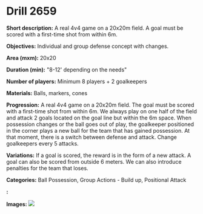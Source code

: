 # Drill 2659

**Short description:**
A real 4v4 game on a 20x20m field. A goal must be scored with a first-time shot from within 6m.

**Objectives:**
Individual and group defense concept with changes.

**Area (mxm):**
20x20

**Duration (min):**
"8-12' depending on the needs"

**Number of players:**
Minimum 8 players + 2 goalkeepers

**Materials:**
Balls, markers, cones

**Progression:**
A real 4v4 game on a 20x20m field. The goal must be scored with a first-time shot from within 6m. We always play on one half of the field and attack 2 goals located on the goal line but within the 6m space. When possession changes or the ball goes out of play, the goalkeeper positioned in the corner plays a new ball for the team that has gained possession. At that moment, there is a switch between defense and attack. Change goalkeepers every 5 attacks.

**Variations:**
If a goal is scored, the reward is in the form of a new attack. A goal can also be scored from outside 6 meters. We can also introduce penalties for the team that loses.

**Categories:**
Ball Possession, Group Actions - Build up, Positional Attack

**:**


**Images:**
![](https://www.coachingfutsal.com/\images\b778fc43-30f0-4a76-9e1e-896e349ed301_O2.jpg)

